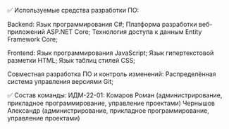 ✅ Используемые средства разработки ПО:

Backend:
  Язык программирования С#;
  Платформа разработки веб-приложений ASP.NET Core;
  Технология доступа к данным Entity Framework Core;

Frontend:
  Язык программирования JavaScript;
  Язык гипертекстовой разметки HTML;
  Язык таблиц стилей CSS;

Совместная разработка ПО и контроль изменений:
  Распределённая система управления версиями Git;
  
✅ Состав команды:
ИДМ-22-01:
Комаров Роман (администрирование, прикладное программирование, управление проектами)
Чернышов Александр (администрирование, прикладное программирование, управление проектами)
